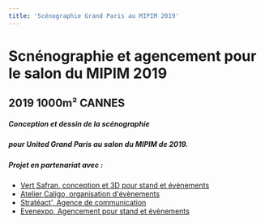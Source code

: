 ```yaml
---
title: 'Scénographie Grand Paris au MIPIM 2019'
---
```


# **Scnénographie et agencement pour le salon du MIPIM 2019**
## 2019 1000m² CANNES

##### Conception et dessin de la scénographie 
##### pour United Grand Paris au salon du MIPIM de 2019.

##### Projet en partenariat avec :
- [Vert Safran, conception et 3D pour stand et évènements](https://www.vertsafran.fr/)
- [Atelier Caligo, organisation d'évènements](https://www.linkedin.com/in/cindy-basin-59123a11a/?originalSubdomain=fr)
- [Stratéact', Agence de communication](https://www.strateact.fr/)
- [Evenexpo, Agencement pour stand et évènements](http://www.evenexpo.biz/)
